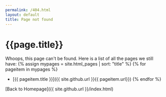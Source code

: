 ```yaml
---
permalink: /404.html
layout: default
title: Page not found
---
```

# {{page.title}}

Whoops, this page can't be found. Here is a list of all the pages we still have:
  {% assign mypages = site.html_pages | sort: "title" %}
  {% for pageitem in mypages %}
* [{{ pageitem.title }}]({{ site.github.url }}{{ pageitem.url}})
  {% endfor %}

[Back to Homepage]({{ site.github.url }}/index.html)